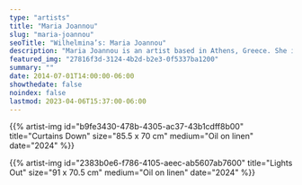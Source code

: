 ```yaml
---
type: "artists"
title: "Maria Joannou"
slug: "maria-joannou"
seoTitle: "Wilhelmina’s: Maria Joannou"
description: "Maria Joannou is an artist based in Athens, Greece. She is currently represented by The Breeder Gallery (Athens, Greece), and is set to present a solo show with the gallery this June 2024. Her work has featured in multiple solo and group exhibitions such as: Eleftheria Tseliou Gallery (2022 – solo show,) Art Athina 2022 (Athens, 2022 with Eleftheria Tseliou Gallery), High Humanity curated by Jack Siebert (Paris, 2022) and Time is A Child curated by Burcu Fikretoglu (Island of Leros, 2023)."
featured_img: "27816f3d-3124-4b2d-b2e3-0f5337ba1200"
summary: ""
date: 2014-07-01T14:00:00-06:00
showthedate: false
noindex: false
lastmod: 2023-04-06T15:37:00-06:00
---
```

{{% artist-img id="b9fe3430-478b-4305-ac37-43b1cdff8b00" title="Curtains Down" size="85.5 x 70 cm" medium="Oil on linen" date="2024" %}}

{{% artist-img id="2383b0e6-f786-4105-aeec-ab5607ab7600" title="Lights Out" size="91 x 70.5 cm" medium="Oil on linen" date="2024" %}}
